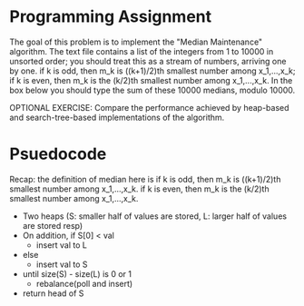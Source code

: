 # Programming Assignment

The goal of this problem is to implement the "Median Maintenance" algorithm.
The text file contains a list of the integers from 1 to 10000 in unsorted order; you should treat this as a stream of numbers, arriving one by one.
if k is odd, then m_k is ((k+1)/2)th smallest number among x_1,...,x_k;
if k is even, then m_k is the (k/2)th smallest number among x_1,...,x_k.
In the box below you should type the sum of these 10000 medians, modulo 10000.

OPTIONAL EXERCISE: Compare the performance achieved by heap-based and search-tree-based implementations of the algorithm.


# Psuedocode

Recap: the definition of median here is
if k is odd, then m_k is ((k+1)/2)th smallest number among x_1,...,x_k.
if k is even, then m_k is the (k/2)th smallest number among x_1,...,x_k.

- Two heaps (S: smaller half of values are stored, L: larger half of values are stored resp)
- On addition, if S[0] < val
  - insert val to L
- else
  - insert val to S
- until size(S) - size(L) is 0 or 1
  - rebalance(poll and insert)
- return head of S
